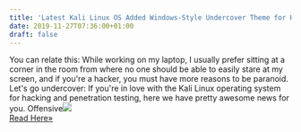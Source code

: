 ```yaml
---
title: 'Latest Kali Linux OS Added Windows-Style Undercover Theme for Hackers'
date: 2019-11-27T07:36:00+01:00
draft: false
---
```


You can relate this: While working on my laptop, I usually prefer sitting at a corner in the room from where no one should be able to easily stare at my screen, and if you're a hacker, you must have more reasons to be paranoid. Let's go undercover: If you're in love with the Kali Linux operating system for hacking and penetration testing, here we have pretty awesome news for you. Offensive![](http://feeds.feedburner.com/~r/TheHackersNews/~4/LHtBTxvG7KY)  
[Read Here»](https://thehackernews.com/2019/11/kali-linux-undercover-mode.html)